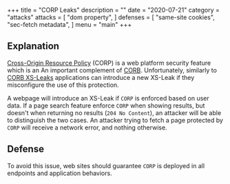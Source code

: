 +++
title = "CORP Leaks"
description = ""
date = "2020-07-21"
category = "attacks"
attacks = [
    "dom property",
]
defenses = [
    "same-site cookies",
    "sec-fetch metadata",
]
menu = "main"
+++

## Explanation

[Cross-Origin Resource Policy](https://TODO) (CORP) is a web platform security feature which is an An important complement of [CORB](https://TODO). Unfortunately, similarly to [CORB XS-Leaks](https://TODO) applications can introduce a new XS-Leak if they misconfigure the use of this protection.

A webpage will introduce an XS-Leak if `CORP` is enforced based on user data. If a page search feature enforce `CORP` when showing results, but doesn't when returning no results (`204 No Content`), an attacker will be able to distinguish the two cases. An attacker trying to fetch a page protected by `CORP` will receive a network error, and nothing otherwise.

## Defense

To avoid this issue, web sites should guarantee `CORP` is deployed in all endpoints and application behaviors.